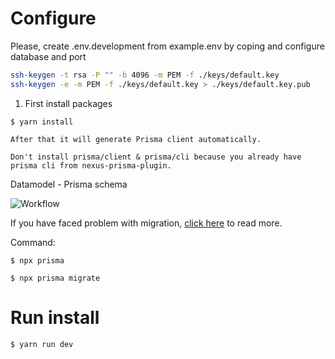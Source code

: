 # Configure

Please, create .env.development from example.env by coping and configure database and port

```bash
ssh-keygen -t rsa -P "" -b 4096 -m PEM -f ./keys/default.key
ssh-keygen -e -m PEM -f ./keys/default.key > ./keys/default.key.pub
```

1. First install packages

```
$ yarn install
```

`After that it will generate Prisma client automatically.`

`Don't install prisma/client & prisma/cli because you already have prisma cli from nexus-prisma-plugin.`

Datamodel - Prisma schema

![Workflow](https://i.ibb.co/S02741J/prisma-migrate.png)

If you have faced problem with migration, [click here](https://www.prisma.io/docs/reference/tools-and-interfaces/prisma-migrate) to read more.

Command:

```
$ npx prisma
```

```
$ npx prisma migrate
```

# Run install

```
$ yarn run dev
```
